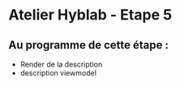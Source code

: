 # Atelier Hyblab - Etape 5

## Au programme de cette étape :

- Render de la description
- description viewmodel